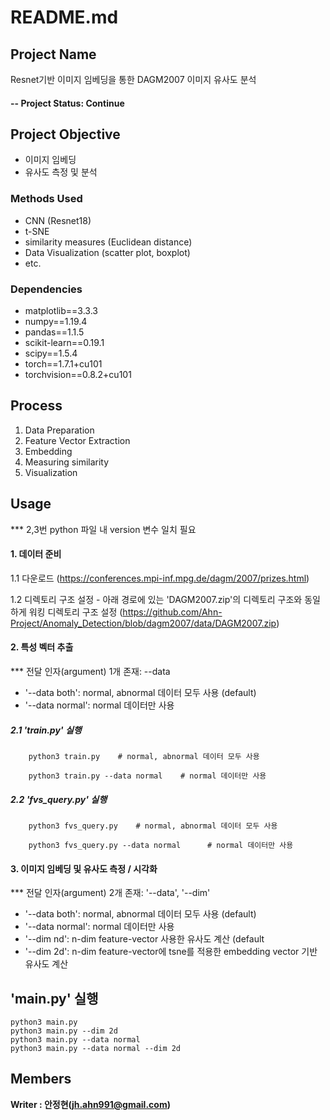 # README.md

## Project Name
Resnet기반 이미지 임베딩을 통한 DAGM2007 이미지 유사도 분석


#### -- Project Status: Continue

## Project Objective
* 이미지 임베딩
* 유사도 측정 및 분석

### Methods Used
* CNN (Resnet18)
* t-SNE
* similarity measures (Euclidean distance)
* Data Visualization (scatter plot, boxplot)
* etc. 

### Dependencies
* matplotlib==3.3.3
* numpy==1.19.4
* pandas==1.1.5
* scikit-learn==0.19.1
* scipy==1.5.4
* torch==1.7.1+cu101
* torchvision==0.8.2+cu101


## Process
1. Data Preparation
2. Feature Vector Extraction
3. Embedding 
4. Measuring similarity
5. Visualization 

## Usage

   *** 2,3번 python 파일 내 version 변수 일치 필요
    
    
#### 1. 데이터 준비

   1.1 다운로드 (https://conferences.mpi-inf.mpg.de/dagm/2007/prizes.html)
  
   1.2 디렉토리 구조 설정 
     - 아래 경로에 있는 'DAGM2007.zip'의 디렉토리 구조와 동일하게 워킹 디렉토리 구조 설정
       (https://github.com/Ahn-Project/Anomaly_Detection/blob/dagm2007/data/DAGM2007.zip)


#### 2. 특성 벡터 추출

   *** 전달 인자(argument) 1개 존재: --data
    
   * '--data both': normal, abnormal 데이터 모두 사용 (default)        
   * '--data normal': normal 데이터만 사용

   ##### 2.1 'train.py' 실행
    
        python3 train.py    # normal, abnormal 데이터 모두 사용
        
        python3 train.py --data normal    # normal 데이터만 사용
     
   ##### 2.2 'fvs_query.py' 실행 
    
        python3 fvs_query.py    # normal, abnormal 데이터 모두 사용    
        
        python3 fvs_query.py --data normal      # normal 데이터만 사용    
             

#### 3. 이미지 임베딩 및 유사도 측정 / 시각화

   *** 전달 인자(argument) 2개 존재: '--data', '--dim'
        
   * '--data both': normal, abnormal 데이터 모두 사용 (default)   
   * '--data normal': normal 데이터만 사용  
   * '--dim nd': n-dim feature-vector 사용한 유사도 계산 (default   
   * '--dim 2d': n-dim feature-vector에 tsne를 적용한 embedding vector 기반 유사도 계산
      
      
  ## 'main.py' 실행    
        
    python3 main.py
    python3 main.py --dim 2d
    python3 main.py --data normal
    python3 main.py --data normal --dim 2d




## Members

**Writer : 안정현(jh.ahn991@gmail.com)**



